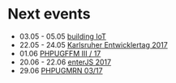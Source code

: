 # Next events

* 03.05 - 05.05 [building IoT](https://www.buildingiot.de/)
* 22.05 - 24.05 [Karlsruher Entwicklertag 2017](https://entwicklertag.de/karlsruhe/2017/)
* 01.06 [PHPUGFFM III / 17](http://www.phpugffm.de/veranstaltungen-2/phpugffm-iii-2017/)
* 20.06 - 22.06 [enterJS 2017](https://www.enterjs.de/)
* 29.06 [PHPUGMRN 03/17](https://www.meetup.com/de-DE/PHPUG-Rhein-Neckar/events/237289185/)

